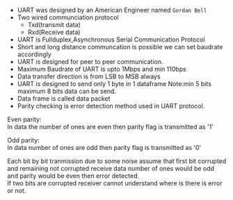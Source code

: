 - UART was designed by an American Engineer named `Gordan Bell`
- Two wired communciation protocol
    - Txd(transmit data)
    - Rxd(Receive data)
- UART is Fullduplex,Asynchronous Serial Communication Protocol
- Short and long distance communcation is possible we can set baudrate accordingly
- UART is designed for peer to peer communication.
- Maximum Baudrate of UART is upto 1Mbps and min 110bps
- Data transfer direction is from LSB to MSB always
- UART is designed to send only 1 byte in 1 dataframe
  Note:min 5 bits maximum 8 bits data can be send.
- Data frame is called data packet
- Parity checking is error detection method used in UART protocol.

Even parity:  
In data the number of ones are even then parity flag is transmitted as '1'  
  
Odd parity:  
In data number of ones are odd then parity flag is transmitted as '0'  

Each bit by bit tranmission due to some noise assume that first bit corrupted and remaining not corrupted receive data number of ones would be odd and parity would be even then error detected.  
If two bits are corrupted receiver cannot understand where is there is error or not.  
